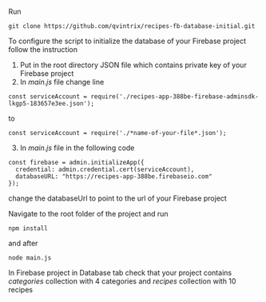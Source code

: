 Run

```
git clone https://github.com/qvintrix/recipes-fb-database-initial.git
```

To configure the script to initialize the database of your Firebase project follow the instruction
1.  Put in the root directory JSON file which contains private key of your Firebase project
2.  In *main.js* file change line

```
const serviceAccount = require('./recipes-app-388be-firebase-adminsdk-lkgp5-183657e3ee.json');
```
to
```
const serviceAccount = require('./*name-of-your-file*.json');
```

3.  In *main.js* file in the following code

```
const firebase = admin.initializeApp({
  credential: admin.credential.cert(serviceAccount),
  databaseURL: "https://recipes-app-388be.firebaseio.com"
});
```
  change the databaseUrl to point to the url of your Firebase project

Navigate to the root folder of the project and run

```
npm install
```
and after
```
node main.js
```

In Firebase project in Database tab check that your project contains *categories* collection with 4 categories and *recipes* collection with 10 recipes
